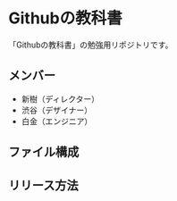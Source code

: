 # Githubの教科書
「Githubの教科書」の勉強用リポジトリです。



## メンバー
* 新樹（ディレクター）
* 渋谷（デザイナー）
* 白金（エンジニア）

## ファイル構成

## リリース方法
